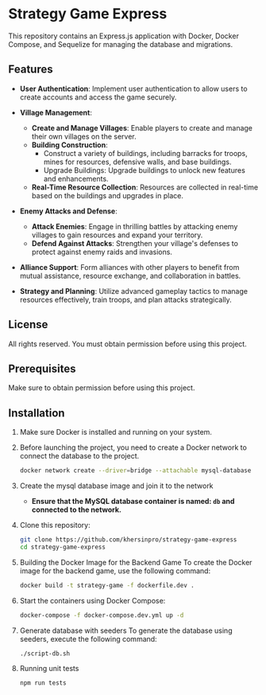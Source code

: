 # Strategy Game Express

This repository contains an Express.js application with Docker, Docker Compose, and Sequelize for managing the database and migrations.

## Features

- **User Authentication**: Implement user authentication to allow users to create accounts and access the game securely.

- **Village Management**:
  - **Create and Manage Villages**: Enable players to create and manage their own villages on the server.
  - **Building Construction**:
    - Construct a variety of buildings, including barracks for troops, mines for resources, defensive walls, and base buildings.
    - Upgrade Buildings: Upgrade buildings to unlock new features and enhancements.
  - **Real-Time Resource Collection**: Resources are collected in real-time based on the buildings and upgrades in place.

- **Enemy Attacks and Defense**:
  - **Attack Enemies**: Engage in thrilling battles by attacking enemy villages to gain resources and expand your territory.
  - **Defend Against Attacks**: Strengthen your village's defenses to protect against enemy raids and invasions.

- **Alliance Support**: Form alliances with other players to benefit from mutual assistance, resource exchange, and collaboration in battles.

- **Strategy and Planning**: Utilize advanced gameplay tactics to manage resources effectively, train troops, and plan attacks strategically.

## License

All rights reserved. You must obtain permission before using this project.

## Prerequisites

Make sure to obtain permission before using this project.

## Installation

1. Make sure Docker is installed and running on your system.

2. Before launching the project, you need to create a Docker network to connect the database to the project. 
    ```bash
    docker network create --driver=bridge --attachable mysql-database
    ```

3. Create the mysql database image and join it to the network
    - **Ensure that the MySQL database container is named: `db` and connected to the network.**

4. Clone this repository:
    ```bash
    git clone https://github.com/khersinpro/strategy-game-express
    cd strategy-game-express
    ```

5. Building the Docker Image for the Backend Game
To create the Docker image for the backend game, use the following command:
    ```bash
    docker build -t strategy-game -f dockerfile.dev .
    ```

6. Start the containers using Docker Compose:
    ```bash
    docker-compose -f docker-compose.dev.yml up -d
    ```

7. Generate database with seeders
To generate the database using seeders, execute the following command:
    ```bash
    ./script-db.sh
    ```

8. Running unit tests
    ```bash
    npm run tests
    ```

